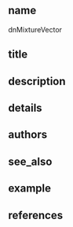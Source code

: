 ## name
dnMixtureVector
## title
## description
## details
## authors
## see_also
## example
## references
